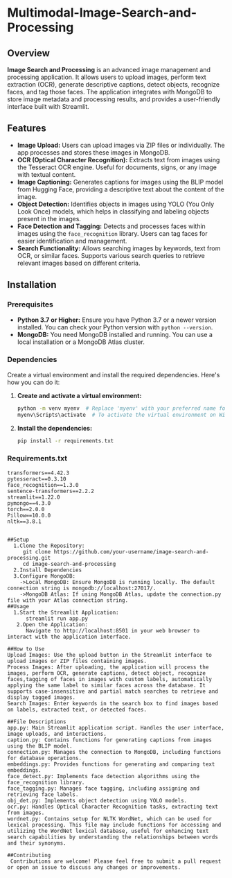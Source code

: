 # Multimodal-Image-Search-and-Processing

## Overview
**Image Search and Processing** is an advanced image management and processing application. It allows users to upload images, perform text extraction (OCR), generate descriptive captions, detect objects, recognize faces, and tag those faces. The application integrates with MongoDB to store image metadata and processing results, and provides a user-friendly interface built with Streamlit.

## Features
- **Image Upload:** Users can upload images via ZIP files or individually. The app processes and stores these images in MongoDB.
- **OCR (Optical Character Recognition):** Extracts text from images using the Tesseract OCR engine. Useful for documents, signs, or any image with textual content.
- **Image Captioning:** Generates captions for images using the BLIP model from Hugging Face, providing a descriptive text about the content of the image.
- **Object Detection:** Identifies objects in images using YOLO (You Only Look Once) models, which helps in classifying and labeling objects present in the images.
- **Face Detection and Tagging:** Detects and processes faces within images using the `face_recognition` library. Users can tag faces for easier identification and management.
- **Search Functionality:** Allows searching images by keywords, text from OCR, or similar faces. Supports various search queries to retrieve relevant images based on different criteria.

## Installation

### Prerequisites
- **Python 3.7 or Higher:** Ensure you have Python 3.7 or a newer version installed. You can check your Python version with `python --version`.
- **MongoDB:** You need MongoDB installed and running. You can use a local installation or a MongoDB Atlas cluster.

### Dependencies
Create a virtual environment and install the required dependencies. Here's how you can do it:

1. **Create and activate a virtual environment:**

    ```bash
    python -m venv myenv  # Replace 'myenv' with your preferred name for the virtual environment.
    myenv\Scripts\activate  # To activate the virtual environment on Windows.
    ```

2. **Install the dependencies:**

    ```bash
    pip install -r requirements.txt
    ```

### Requirements.txt
```plaintext
transformers==4.42.3
pytesseract==0.3.10
face_recognition==1.3.0
sentence-transformers==2.2.2
streamlit==1.22.0
pymongo==4.3.0
torch==2.0.0
Pillow==10.0.0
nltk==3.8.1


##Setup
  1.Clone the Repository:
     git clone https://github.com/your-username/image-search-and-processing.git
     cd image-search-and-processing
  2.Install Dependencies
  3.Configure MongoDB:
    ->Local MongoDB: Ensure MongoDB is running locally. The default connection string is mongodb://localhost:27017/.
    ->MongoDB Atlas: If using MongoDB Atlas, update the connection.py file with your Atlas connection string.
##Usage
  1.Start the Streamlit Application:
      streamlit run app.py
   2.Open the Application:
      Navigate to http://localhost:8501 in your web browser to interact with the application interface.
      
##How to Use
Upload Images: Use the upload button in the Streamlit interface to upload images or ZIP files containing images.
Process Images: After uploading, the application will process the images, perform OCR, generate captions, detect object, recognize faces,tagging of faces in images with custom labels, automatically applying the same label to similar faces across the database. It supports case-insensitive and partial match searches to retrieve and display tagged images. 
Search Images: Enter keywords in the search box to find images based on labels, extracted text, or detected faces.

##File Descriptions
app.py: Main Streamlit application script. Handles the user interface, image uploads, and interactions.
caption.py: Contains functions for generating captions from images using the BLIP model.
connection.py: Manages the connection to MongoDB, including functions for database operations.
embeddings.py: Provides functions for generating and comparing text embeddings.
face_detect.py: Implements face detection algorithms using the face_recognition library.
face_tagging.py: Manages face tagging, including assigning and retrieving face labels.
obj_det.py: Implements object detection using YOLO models.
ocr.py: Handles Optical Character Recognition tasks, extracting text from images.
wordnet.py: Contains setup for NLTK WordNet, which can be used for lexical processing. This file may include functions for accessing and utilizing the WordNet lexical database, useful for enhancing text search capabilities by understanding the relationships between words and their synonyms.

##Contributing
 Contributions are welcome! Please feel free to submit a pull request or open an issue to discuss any changes or improvements.




























